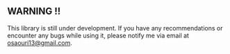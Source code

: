 ## WARNING !!

This library is still under development. If you have any recommendations or encounter any bugs while using it, please notify me via email at osaouri13@gmail.com.
